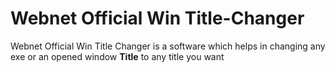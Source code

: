 # Webnet Official Win Title-Changer
Webnet Official Win Title Changer is a software which helps in changing any exe or an opened window <strong><b>Title</b></strong> to any title you want
